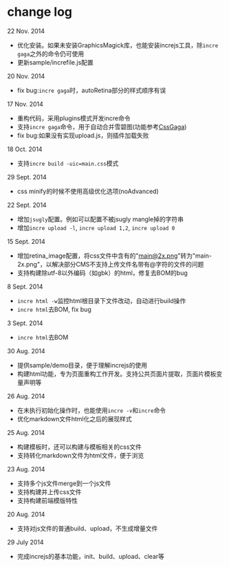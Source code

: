 change log
============
22 Nov. 2014
 * 优化安装。如果未安装GraphicsMagick库，也能安装increjs工具，除`incre gaga`之外的命令仍可使用
 * 更新sample/increfile.js配置

20 Nov. 2014
 * fix bug:`incre gaga`时，autoRetina部分的样式顺序有误

17 Nov. 2014
 * 重构代码，采用plugins模式开发incre命令
 * 支持`incre gaga`命令，用于自动合并雪碧图(功能参考[CssGaga](http://www.99css.com/archives/542))
 * fix bug:如果没有实现upload.js，则插件加载失败

18 Oct. 2014
 * 支持`incre build -uic=main.css`模式

29 Sept. 2014
 * css minify的时候不使用高级优化选项(noAdvanced)

22 Sept. 2014
 * 增加`jsugly`配置。例如可以配置不被jsugly mangle掉的字符串
 * 增加`incre upload -l`, `incre upload 1,2`, `incre upload 0`

15 Sept. 2014
 * 增加retina_image配置，将css文件中含有的"main@2x.png"转为"main-2x.png"，以解决部分CMS不支持上传文件名带有@字符的文件的问题
 * 支持构建除utf-8以外编码（如gbk）的html，修复去BOM的bug

8 Sept. 2014
 * `incre html -w`监控html根目录下文件改动，自动进行build操作
 * `incre html`去BOM, fix bug

3 Sept. 2014
 * `incre html`去BOM

30 Aug. 2014
 * 提供sample/demo目录，便于理解increjs的使用
 * 构建html功能，专为页面重构工作开发。支持公共页面片提取，页面片模板变量声明等

26 Aug. 2014
 * 在未执行初始化操作时，也能使用`incre -v`和`incre`命令
 * 优化markdown文件html化之后的展现样式

25 Aug. 2014
 * 构建模板时，还可以构建与模板相关的css文件
 * 支持转化markdown文件为html文件，便于浏览

23 Aug. 2014
 * 支持多个js文件merge到一个js文件
 * 支持构建并上传css文件
 * 支持构建前端模版特性

20 Aug. 2014
 * 支持对js文件的普通build、upload，不生成增量文件

29 July 2014
 * 完成increjs的基本功能，init、build、upload、clear等
